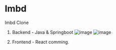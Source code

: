 # Imbd
Imbd Clone 
1. Backend - Java & Springboot
![image](https://github.com/Naveen245245/imbd/assets/70587758/1cbf6d0a-1a2e-4591-8d7d-fbae907f1fb5)
![image](https://github.com/Naveen245245/imbd/assets/70587758/6a9132f2-9335-4fb9-91bd-761fcf616950)

3. Frontend - React comming.

